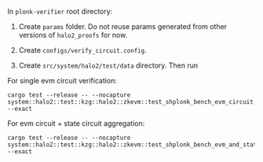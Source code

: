 In `plonk-verifier` root directory:

1. Create `params` folder. Do not reuse params generated from other versions of `halo2_proofs` for now.

2. Create `configs/verify_circuit.config`.

3. Create `src/system/halo2/test/data` directory. Then run

For single evm circuit verification:

```
cargo test --release -- --nocapture system::halo2::test::kzg::halo2::zkevm::test_shplonk_bench_evm_circuit --exact
```

For evm circuit + state circuit aggregation:

```
cargo test --release -- --nocapture system::halo2::test::kzg::halo2::zkevm::test_shplonk_bench_evm_and_state --exact
```
